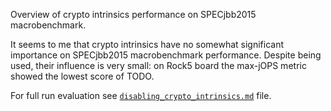 Overview of crypto intrinsics performance on SPECjbb2015 macrobenchmark.

It seems to me that crypto intrinsics have no somewhat significant importance on SPECjbb2015 macrobenchmark performance. Despite being used, their influence is very small: on Rock5 board the max-jOPS metric showed the lowest score of TODO.

For full run evaluation see [`disabling_crypto_intrinsics.md`](https://github.com/ArsenyBochkarev/OpenJDK-RISCV-Intrinsics/blob/main/docs/benchmarks/macro/SPECjbb2015/cpu/aarch64/disabling_crypto_intrinsics.md) file.
